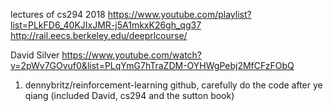 lectures of cs294 2018
https://www.youtube.com/playlist?list=PLkFD6_40KJIxJMR-j5A1mkxK26gh_qg37
http://rail.eecs.berkeley.edu/deeprlcourse/

David Silver
https://www.youtube.com/watch?v=2pWv7GOvuf0&list=PLqYmG7hTraZDM-OYHWgPebj2MfCFzFObQ


1. dennybritz/reinforcement-learning github, carefully do the code after ye qiang (included David, cs294 and the sutton book)
